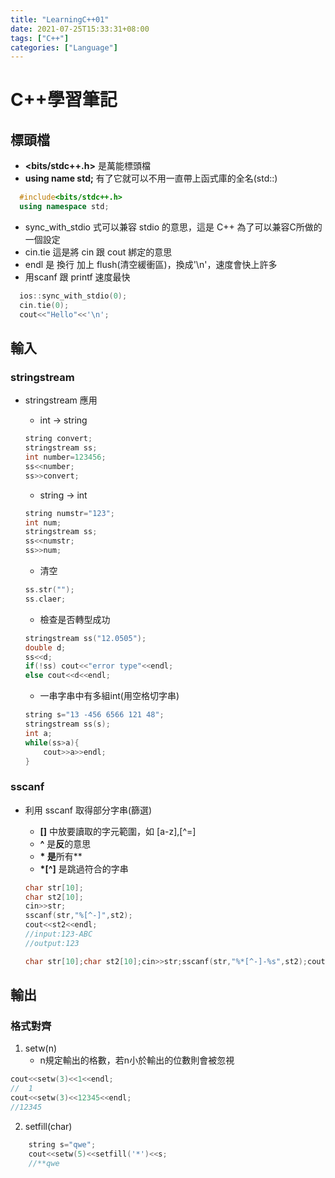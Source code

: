 ```yaml
---
title: "LearningC++01"
date: 2021-07-25T15:33:31+08:00
tags: ["C++"]
categories: ["Language"]
---
```


# C++學習筆記

## 標頭檔

* **<bits/stdc++.h>** 是萬能標頭檔
* **using name std;** 有了它就可以不用一直帶上函式庫的全名(std::)

```c++
  #include<bits/stdc++.h>
  using namespace std;
```

* sync_with_stdio 式可以兼容 stdio 的意思，這是 C++ 為了可以兼容C所做的一個設定
* cin.tie 這是將 cin 跟 cout 綁定的意思
* endl 是 換行 加上 flush(清空緩衝區)，換成'\n'，速度會快上許多
* 用scanf 跟 printf 速度最快

```C++
  ios::sync_with_stdio(0);
  cin.tie(0); 
  cout<<"Hello"<<'\n';
```

## 輸入

### stringstream

* stringstream 應用

  * int -> string

  ```C++
  string convert;
  stringstream ss;
  int number=123456;
  ss<<number;
  ss>>convert;
  ```

  * string -> int

  ```C++
  string numstr="123";
  int num;
  stringstream ss;
  ss<<numstr;
  ss>>num;
  ```

  * 清空

  ```C++
  ss.str("");
  ss.claer;
  ```

  * 檢查是否轉型成功

  ```C++
  stringstream ss("12.0505");
  double d;
  ss<<d;
  if(!ss) cout<<"error type"<<endl;
  else cout<<d<<endl;
  ```

  * 一串字串中有多組int(用空格切字串)

  ```C++
  string s="13 -456 6566 121 48";
  stringstream ss(s);
  int a;
  while(ss>a){
      cout>>a>>endl;
  }
  ```

### sscanf

* 利用 sscanf 取得部分字串(篩選)

  * **[]** 中放要讀取的字元範圍，如 [a-z],[^=]
  * **^** 是**反**的意思
  * **\* 是**所有**
  * **\*[^]** 是跳過符合的字串

  ```c++
  char str[10];
  char st2[10];
  cin>>str;
  sscanf(str,"%[^-]",st2);
  cout<<st2<<endl;
  //input:123-ABC
  //output:123
  ```

  ```C++
  char str[10];char st2[10];cin>>str;sscanf(str,"%*[^-]-%s",st2);cout<<st2<<endl;//input:123-ABC//output:ABC
  ```

## 輸出

### 格式對齊

1. setw(n)
   * n規定輸出的格數，若n小於輸出的位數則會被忽視

```C++
cout<<setw(3)<<1<<endl;
//  1
cout<<setw(3)<<12345<<endl;
//12345
```

2. setfill(char)

```C++
    string s="qwe";
    cout<<setw(5)<<setfill('*')<<s;
    //**qwe
```